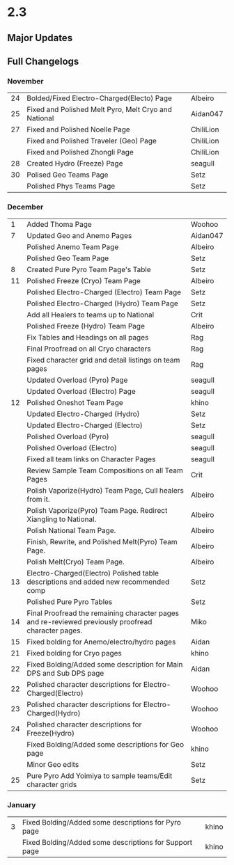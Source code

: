 # 2.3

## Major Updates

## Full Changelogs

### November

|    |                                                      |           |
| -- | ---------------------------------------------------- | --------- |
| 24 | Bolded/Fixed Electro-Charged(Electo) Page            | Albeiro   |
| 25 | Fixed and Polished Melt Pyro, Melt Cryo and National | Aidan047  |
| 27 | Fixed and Polished Noelle Page                       | ChiliLion |
|    | Fixed and Polished Traveler (Geo) Page               | ChiliLion |
|    | Fixed and Polished Zhongli Page                      | ChiliLion |
| 28 | Created Hydro (Freeze) Page                          | seagull   |
| 30 | Polised Geo Teams Page                               | Setz      |
|    | Polished Phys Teams Page                             | Setz      |

### **December**

|    |                                                                                                     |          |
| -- | --------------------------------------------------------------------------------------------------- | -------- |
| 1  | Added Thoma Page                                                                                    | Woohoo   |
| 7  | Updated Geo and Anemo Pages                                                                         | Aidan047 |
|    | Polished Anemo Team Page                                                                            | Albeiro  |
|    | Polished Geo Team Page                                                                              | Setz     |
| 8  | Created Pure Pyro Team Page's Table                                                                 | Setz     |
| 11 | Polished Freeze (Cryo) Team Page                                                                    | Albeiro  |
|    | Polished Electro-Charged (Electro) Team Page                                                        | Setz     |
|    | Polished Electro-Charged (Hydro) Team Page                                                          | Setz     |
|    | Add all Healers to teams up to National                                                             | Crit     |
|    | Polished Freeze (Hydro) Team Page                                                                   | Albeiro  |
|    | Fix Tables and Headings on all pages                                                                | Rag      |
|    | Final Proofread on all Cryo characters                                                              | Rag      |
|    | Fixed character grid and detail listings on team pages                                              | Rag      |
|    | Updated Overload (Pyro) Page                                                                        | seagull  |
|    | Updated Overload (Electro) Page                                                                     | seagull  |
| 12 | Polished Oneshot Team Page                                                                          | khino    |
|    | Updated Electro-Charged (Hydro)                                                                     | Setz     |
|    | Updated Electro-Charged (Electro)                                                                   | Setz     |
|    | Polished Overload (Pyro)                                                                            | seagull  |
|    | Polished Overload (Electro)                                                                         | seagull  |
|    | Fixed all team links on Character Pages                                                             | seagull  |
|    | Review Sample Team Compositions on all Team Pages                                                   | Crit     |
|    | Polish Vaporize(Hydro) Team Page, Cull healers from it.                                             | Albeiro  |
|    | Polish Vaporize(Pyro) Team Page. Redirect Xiangling to National.                                    | Albeiro  |
|    | Polish National Team Page.                                                                          | Albeiro  |
|    | Finish, Rewrite, and Polished Melt(Pyro) Team Page.                                                 | Albeiro  |
|    | Polish Melt(Cryo) Team Page.                                                                        | Albeiro  |
| 13 | Electro-Charged(Electro) Polished table descriptions and added new recommended comp                 | Setz     |
|    | Polished Pure Pyro Tables                                                                           | Setz     |
| 14 | Final Proofread the remaining character pages and re-reviewed previously proofread character pages. | Miko     |
| 15 | Fixed bolding for Anemo/electro/hydro pages                                                         | Aidan    |
| 21 | Fixed bolding for Cryo pages                                                                        | khino    |
| 22 | Fixed Bolding/Added some description for Main DPS and Sub DPS page                                  | Aidan    |
| 22 | Polished character descriptions for Electro-Charged(Electro)                                        | Woohoo   |
| 23 | Polished character descriptions for Electro-Charged(Hydro)                                          | Woohoo   |
| 24 | Polished character descriptions for Freeze(Hydro)                                                   | Woohoo   |
|    | Fixed Bolding/Added some descriptions for Geo page                                                  | khino    |
|    | Minor Geo edits                                                                                     | Setz     |
| 25 | Pure Pyro Add Yoimiya to sample teams/Edit character grids                                          | Setz     |

### **January**

|   |                                                        |       |
| - | ------------------------------------------------------ | ----- |
| 3 | Fixed Bolding/Added some descriptions for Pyro page    | khino |
|   | Fixed Bolding/Added some descriptions for Support page | khino |
